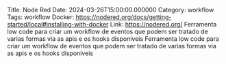 Title: Node Red
Date: 2024-03-26T15:00:00.000000
Category: workflow
Tags: workflow
Docker: https://nodered.org/docs/getting-started/local#installing-with-docker
Link: https://nodered.org/
Ferramenta low code para criar um workflow de eventos que podem ser tratado de varias formas via as apis e os hooks disponiveis
Ferramenta low code para criar um workflow de eventos que podem ser tratado de varias formas via as apis e os hooks disponiveis
